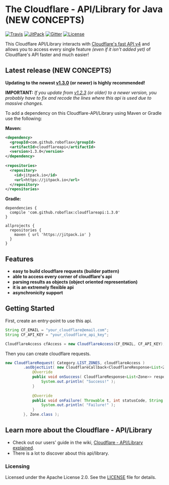 # The Cloudflare - API/Library for Java (NEW CONCEPTS)

[![Travis][travis-img]][travis-url]
[![JitPack][jitpack-img]][jitpack-url]
[![Gitter][gitter-img]][gitter-url]
[![License][license-img]][license-url]

This Cloudflare API/Library interacts with [Cloudflare's fast API v4](https://api.cloudflare.com/)
and allows you to access every single feature _(even if it isn't added yet)_ of Cloudflare's API faster and much easier!

## Latest release (NEW CONCEPTS)
**Updating to the newest [v1.3.0][releases-url] (or newer) is highly recommended!**

**IMPORTANT:** _If you update from [v1.2.3](https://github.com/RoboFlax/CloudflareAPI/releases/tag/1.2.3)
(or older) to a newer version, you probably have to fix and recode the lines where this api is used
due to massive changes._


To add a dependency on this Cloudflare-API/Library using Maven or Gradle use the following:

**Maven:**
```xml
<dependency>
  <groupId>com.github.roboflax</groupId>
  <artifactId>cloudflareapi</artifactId>
  <version>1.3.0</version>
</dependency>
	
<repositories>
  <repository>
    <id>jitpack.io</id>
    <url>https://jitpack.io</url>
  </repository>
</repositories>
```

**Gradle:**
```
dependencies {
  compile 'com.github.roboflax:cloudflareapi:1.3.0'
}

allprojects {
  repositories {
    maven { url 'https://jitpack.io' }
  }
}
```

## Features
- **easy to build cloudflare requests (builder pattern)**
- **able to access every corner of cloudflare's api**
- **parsing results as objects (object oriented representation)**
- **it is an extremely flexible api**
- **asynchronicity support**

## Getting Started
First, create an entry-point to use this api.
```java
String CF_EMAIL = "your_cloudflare@email.com";
String CF_API_KEY = "your_cloudflare_api_key";

CloudflareAccess cfAccess = new CloudflareAccess(CF_EMAIL, CF_API_KEY);
```

Then you can create cloudflare requests.
```java
new CloudflareRequest( Category.LIST_ZONES, cloudflareAccess )
        .asObjectList( new CloudflareCallback<CloudflareResponse<List<Zone>>>() {
            @Override
            public void onSuccess( CloudflareResponse<List<Zone>> response ) {
                System.out.println( "Success!" );
            }
            
            @Override
            public void onFailure( Throwable t, int statusCode, String statusMessage, Map<Integer, String> errors ) {
                System.out.println( "Failure!" );
            }
        }, Zone.class );
```

## Learn more about the Cloudflare - API/Library

- Check out our users' guide in the wiki, [Cloudflare - API/Library explained][wiki-url].
- There is a lot to discover about this api/library.

### Licensing
Licensed under the Apache License 2.0. See the [LICENSE](LICENSE) file for details.






[releases-url]: https://github.com/RoboFlax/CloudflareAPI/releases
[wiki-url]: https://github.com/RoboFlax/CloudflareAPI/wiki


[travis-url]: https://travis-ci.org/RoboFlax/CloudflareAPI
[travis-img]: https://travis-ci.org/RoboFlax/CloudflareAPI.svg?branch=master

[jitpack-url]: https://jitpack.io/#RoboFlax/CloudflareAPI
[jitpack-img]: https://jitpack.io/v/RoboFlax/CloudflareAPI.svg

[gitter-url]: https://gitter.im/CloudflareAPI/Lobby
[gitter-img]: https://badges.gitter.im/Join%20Chat.svg

[license-url]: https://github.com/RoboFlax/CloudflareAPI/blob/master/LICENSE
[license-img]: https://img.shields.io/badge/license-Apache_2.0-blue.svg?style=flat